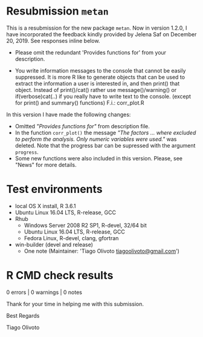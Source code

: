 # Resubmission `metan`
This is a resubmission for the new package `metan`. Now in version 1.2.0, I have incorporated the feedback kindly provided by Jelena Saf on December 20, 2019. See responses inline below. 

> 
* Please omit the redundant 'Provides functions for' from your description.

> 
* You write information messages to the console that cannot be easily suppressed. It is more R like to generate objects that can be used to extract the information a user is interested in, and then print() that object. Instead of print()/cat() rather use message()/warning()  or if(verbose)cat(..) if you really have to write text to the console. (except for print() and summary() functions) F.i.: corr_plot.R

In this version I have made the following changes:
* Omitted *"Provides functions for"* from description file.
* In the function `corr_plot()` the message *"The factors ... where excluded to perform the analysis. Only numeric variables were used."* was deleted. Note that the progress bar can be supressed with the argument `progress`.
* Some new functions were also included in this version. Please, see "News" for more details.


# Test environments

- local OS X install, R 3.6.1
- Ubuntu Linux 16.04 LTS, R-release, GCC
- Rhub
   - Windows Server 2008 R2 SP1, R-devel, 32/64 bit
   - Ubuntu Linux 16.04 LTS, R-release, GCC
   - Fedora Linux, R-devel, clang, gfortran
- win-builder (devel and release)
   - One note (Maintainer: 'Tiago Olivoto <tiagoolivoto@gmail.com>')

# R CMD check results
0 errors | 0 warnings | 0 notes


Thank for your time in helping me with this submission.

Best Regards

Tiago Olivoto  

